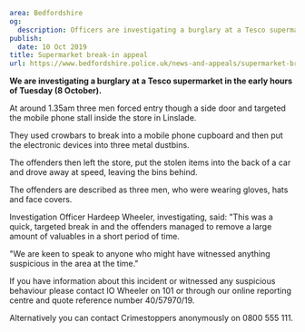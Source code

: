 ```yaml
area: Bedfordshire
og:
  description: Officers are investigating a burglary at a Tesco supermarket in the early hours of Tuesday, 8 October.
publish:
  date: 10 Oct 2019
title: Supermarket break-in appeal
url: https://www.bedfordshire.police.uk/news-and-appeals/supermarket-break-in-oct2019
```

**We are investigating a burglary at a Tesco supermarket in the early hours of Tuesday (8 October).**

At around 1.35am three men forced entry though a side door and targeted the mobile phone stall inside the store in Linslade.

They used crowbars to break into a mobile phone cupboard and then put the electronic devices into three metal dustbins.

The offenders then left the store, put the stolen items into the back of a car and drove away at speed, leaving the bins behind.

The offenders are described as three men, who were wearing gloves, hats and face covers.

Investigation Officer Hardeep Wheeler, investigating, said: "This was a quick, targeted break in and the offenders managed to remove a large amount of valuables in a short period of time.

"We are keen to speak to anyone who might have witnessed anything suspicious in the area at the time."

If you have information about this incident or witnessed any suspicious behaviour please contact IO Wheeler on 101 or through our online reporting centre and quote reference number 40/57970/19.

Alternatively you can contact Crimestoppers anonymously on 0800 555 111.
